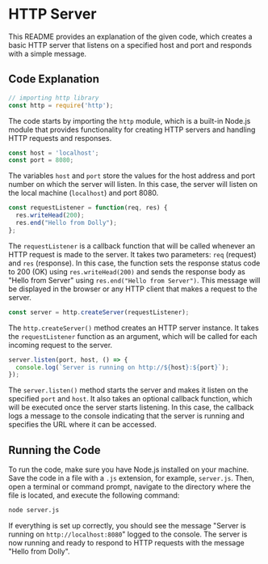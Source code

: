 # HTTP Server

This README provides an explanation of the given code, which creates a basic HTTP server that listens on a specified host and port and responds with a simple message.

## Code Explanation

```javascript
// importing http library
const http = require('http');
```
The code starts by importing the `http` module, which is a built-in Node.js module that provides functionality for creating HTTP servers and handling HTTP requests and responses.

```javascript
const host = 'localhost';
const port = 8080;
```

The variables `host` and `port` store the values for the host address and port number on which the server will listen. In this case, the server will listen on the local machine (`localhost`) and port 8080.

```javascript
const requestListener = function(req, res) {
  res.writeHead(200);
  res.end("Hello from Dolly");
};
```
The `requestListener` is a callback function that will be called whenever an HTTP request is made to the server. It takes two parameters: `req` (request) and `res` (response). In this case, the function sets the response status code to 200 (OK) using `res.writeHead(200)` and sends the response body as "Hello from Server" using `res.end("Hello from Server")`. This message will be displayed in the browser or any HTTP client that makes a request to the server.

```javascript
const server = http.createServer(requestListener);
```
The `http.createServer()` method creates an HTTP server instance. It takes the `requestListener` function as an argument, which will be called for each incoming request to the server.

```javascript
server.listen(port, host, () => {
  console.log(`Server is running on http://${host}:${port}`);
});
```
The `server.listen()` method starts the server and makes it listen on the specified `port` and `host`. It also takes an optional callback function, which will be executed once the server starts listening. In this case, the callback logs a message to the console indicating that the server is running and specifies the URL where it can be accessed.

## Running the Code
To run the code, make sure you have Node.js installed on your machine. Save the code in a file with a `.js` extension, for example, `server.js`. Then, open a terminal or command prompt, navigate to the directory where the file is located, and execute the following command:
```bash
node server.js
```

If everything is set up correctly, you should see the message "Server is running on `http://localhost:8080`" logged to the console. The server is now running and ready to respond to HTTP requests with the message "Hello from Dolly".




